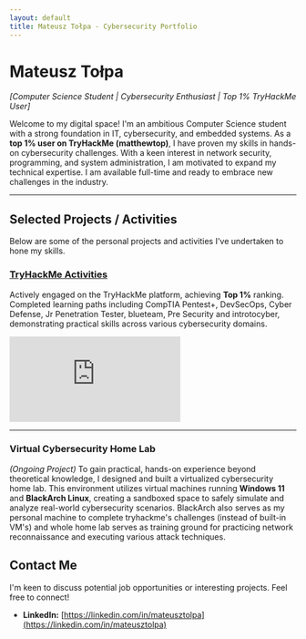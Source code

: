 ```yaml
---
layout: default
title: Mateusz Tołpa - Cybersecurity Portfolio
---
```


# Mateusz Tołpa
*[Computer Science Student | Cybersecurity Enthusiast | Top 1% TryHackMe User]*

Welcome to my digital space! I'm an ambitious Computer Science student with a strong foundation in IT, cybersecurity, and embedded systems. As a **top 1% user on TryHackMe (matthewtop)**, I have proven my skills in hands-on cybersecurity challenges. With a keen interest in network security, programming, and system administration, I am motivated to expand my technical expertise. I am available full-time and ready to embrace new challenges in the industry.

---

## Selected Projects / Activities

Below are some of the personal projects and activities I've undertaken to hone my skills.

### [TryHackMe Activities](https://tryhackme.com/p/matthewtop)

Actively engaged on the TryHackMe platform, achieving **Top 1%** ranking. Completed learning paths including CompTIA Pentest+, DevSecOps, Cyber Defense, Jr Penetration Tester, blueteam, Pre Security and introtocyber, demonstrating practical skills across various cybersecurity domains.

<iframe src="https://tryhackme.com/api/v2/badges/public-profile?userPublicId=347389" style='border:none;'></iframe>

***

### Virtual Cybersecurity Home Lab 

*(Ongoing Project)* To gain practical, hands-on experience beyond theoretical knowledge, I designed and built a virtualized cybersecurity home lab. This environment utilizes virtual machines running **Windows 11** and **BlackArch Linux**, creating a sandboxed space to safely simulate and analyze real-world cybersecurity scenarios. BlackArch also serves as my personal machine to complete tryhackme's challenges (instead of built-in VM's) and whole home lab serves as training ground for practicing network reconnaissance and executing various attack techniques.


## Contact Me

I'm keen to discuss potential job opportunities or interesting projects. Feel free to connect!

*   **LinkedIn:** [https://linkedin.com/in/mateusztolpa](https://linkedin.com/in/mateusztolpa)